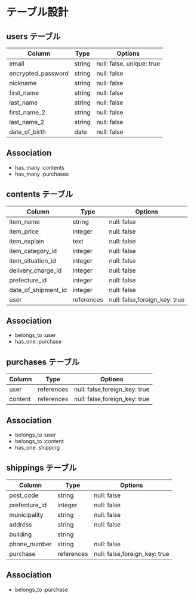 # テーブル設計

## users テーブル

| Column             | Type                | Options                   |
|--------------------|---------------------|---------------------------|
| email              | string              | null: false, unique: true |
| encrypted_password | string              | null: false               |
| nickname           | string              | null: false               |
| first_name         | string              | null: false               |
| last_name          | string              | null: false               |
| first_name_2       | string              | null: false               |
| last_name_2        | string              | null: false               |
| date_of_birth      | date                | null: false               |
## Association
- has_many :contents
- has_many :purchases

## contents テーブル

| Column              | Type       | Options                        |
| --------------------| -----------| -------------------------------|
| item_name           | string    | null: false                    |
| item_price          | integer    | null: false                    |
| item_explain        | text       | null: false                    |
| item_category_id    | integer    | null: false                    |
| item_situation_id   | integer    | null: false                    |
| delivery_charge_id  | integer    | null: false                    |
| prefecture_id       | integer    | null: false                    |
| date_of_shipment_id | integer    | null: false                    |
| user                | references | null: false,foreign_key: true  |

## Association

- belongs_to :user
- has_one :purchase

## purchases テーブル

| Column      | Type       | Options                           |
| ----------- | ---------- | --------------------------------- |
| user        | references | null: false,foreign_key: true     |
| content     | references | null: false,foreign_key: true     |

## Association

- belongs_to :user
- belongs_to :content
- has_one :shipping


## shippings テーブル

| Column              | Type       | Options                           |
| ------------------- | ---------- | --------------------------------- |
| post_code           | string     | null: false                       |
| prefecture_id       | integer    | null: false                       |
| municipality        | string     | null: false                       |
| address             | string     | null: false                       |
| building            | string     |                                   |
| phone_number        | string     | null: false                       |
| purchase            | references | null: false,foreign_key: true     |

## Association

- belongs_to :purchase